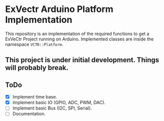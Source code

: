 # ExVectr Arduino Platform Implementation
This repository is an implementation of the required functions to get a ExVeCtr Project running on Arduino.
Implemented classes are inside the namespace `VCTR::Platform`.
## **This project is under initial development. Things will probably break.**
## ToDo ##
- [X] Implement time base.
- [X] Implement basic IO (GPIO, ADC, PWM, DAC).
- [ ] Implement basic Bus (I2C, SPI, Serial).
- [ ] Documentation.